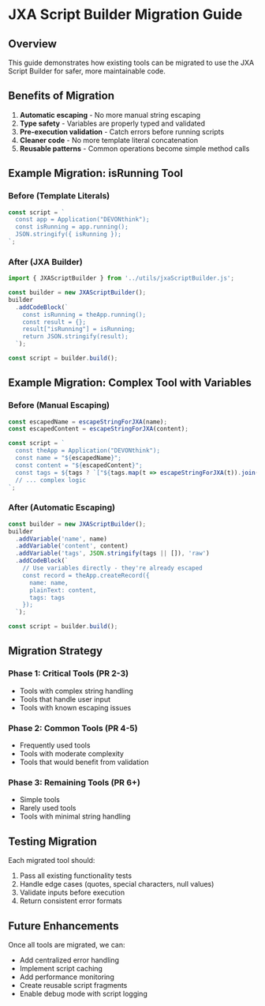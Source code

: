 # JXA Script Builder Migration Guide

## Overview

This guide demonstrates how existing tools can be migrated to use the JXA Script Builder for safer, more maintainable code.

## Benefits of Migration

1. **Automatic escaping** - No more manual string escaping
2. **Type safety** - Variables are properly typed and validated
3. **Pre-execution validation** - Catch errors before running scripts
4. **Cleaner code** - No more template literal concatenation
5. **Reusable patterns** - Common operations become simple method calls

## Example Migration: isRunning Tool

### Before (Template Literals)
```typescript
const script = `
  const app = Application("DEVONthink");
  const isRunning = app.running();
  JSON.stringify({ isRunning });
`;
```

### After (JXA Builder)
```typescript
import { JXAScriptBuilder } from '../utils/jxaScriptBuilder.js';

const builder = new JXAScriptBuilder();
builder
  .addCodeBlock(`
    const isRunning = theApp.running();
    const result = {};
    result["isRunning"] = isRunning;
    return JSON.stringify(result);
  `);

const script = builder.build();
```

## Example Migration: Complex Tool with Variables

### Before (Manual Escaping)
```typescript
const escapedName = escapeStringForJXA(name);
const escapedContent = escapeStringForJXA(content);

const script = `
  const theApp = Application("DEVONthink");
  const name = "${escapedName}";
  const content = "${escapedContent}";
  const tags = ${tags ? `["${tags.map(t => escapeStringForJXA(t)).join('", "')}"]` : '[]'};
  // ... complex logic
`;
```

### After (Automatic Escaping)
```typescript
const builder = new JXAScriptBuilder();
builder
  .addVariable('name', name)
  .addVariable('content', content)
  .addVariable('tags', JSON.stringify(tags || []), 'raw')
  .addCodeBlock(`
    // Use variables directly - they're already escaped
    const record = theApp.createRecord({
      name: name,
      plainText: content,
      tags: tags
    });
  `);

const script = builder.build();
```

## Migration Strategy

### Phase 1: Critical Tools (PR 2-3)
- Tools with complex string handling
- Tools that handle user input
- Tools with known escaping issues

### Phase 2: Common Tools (PR 4-5)
- Frequently used tools
- Tools with moderate complexity
- Tools that would benefit from validation

### Phase 3: Remaining Tools (PR 6+)
- Simple tools
- Rarely used tools
- Tools with minimal string handling

## Testing Migration

Each migrated tool should:
1. Pass all existing functionality tests
2. Handle edge cases (quotes, special characters, null values)
3. Validate inputs before execution
4. Return consistent error formats

## Future Enhancements

Once all tools are migrated, we can:
- Add centralized error handling
- Implement script caching
- Add performance monitoring
- Create reusable script fragments
- Enable debug mode with script logging